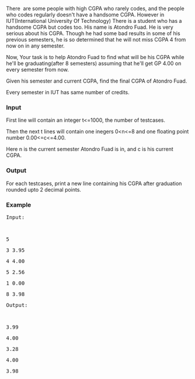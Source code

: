 <p>There&nbsp; are some people with high CGPA who rarely codes, and the people who codes regularly doesn't have a handsome CGPA. However in IUT(International University Of Technology) There is a student who has a handsome CGPA but codes too. His name is Atondro Fuad. He is very serious about his CGPA. Though he had some bad results in some of his previous semesters, he is so determined that he will not miss CGPA 4 from now on in any semester.</p>
<p>Now, Your task is to help Atondro Fuad to find what will be his CGPA while he'll be graduating(after 8 semesters) assuming that he'll get GP 4.00 on every semester from now.</p>
<p>Given his semester and current CGPA, find the final CGPA of Atondro Fuad.</p>
<p>Every semester in IUT has same number of credits.</p>
<h3>Input</h3>
<p>First line will contain an integer t&lt;=1000, the number of testcases.</p>
<p>Then the next t lines will contain one inegers 0&lt;n&lt;=8 and one floating point number 0.00&lt;=c&lt;=4.00.</p>
<p>Here n is the current semester Atondro Fuad is in, and c is his current CGPA.</p>
<h3>Output</h3>
<p>For each testcases, print a new line containing his CGPA after graduation rounded upto 2 decimal points.</p>
<h3>Example</h3>
<pre><span>Input:</span></pre>
<pre><span><br></span></pre>
<pre>5</pre>
<pre>3 3.95</pre>
<pre>4 4.00</pre>
<pre>5 2.56</pre>
<pre>1 0.00</pre>
<pre>8 3.98</pre>
<pre><span>Output:</span></pre>
<pre><span><br></span></pre>
<pre>3.99</pre>
<pre>4.00</pre>
<pre>3.28</pre>
<pre>4.00</pre>
<pre>3.98</pre>